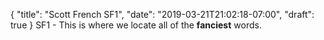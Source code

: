 {
  "title": "Scott French SF1",
  "date": "2019-03-21T21:02:18-07:00",
  "draft": true
}
SF1 - This is where we locate all of the **fanciest** words.